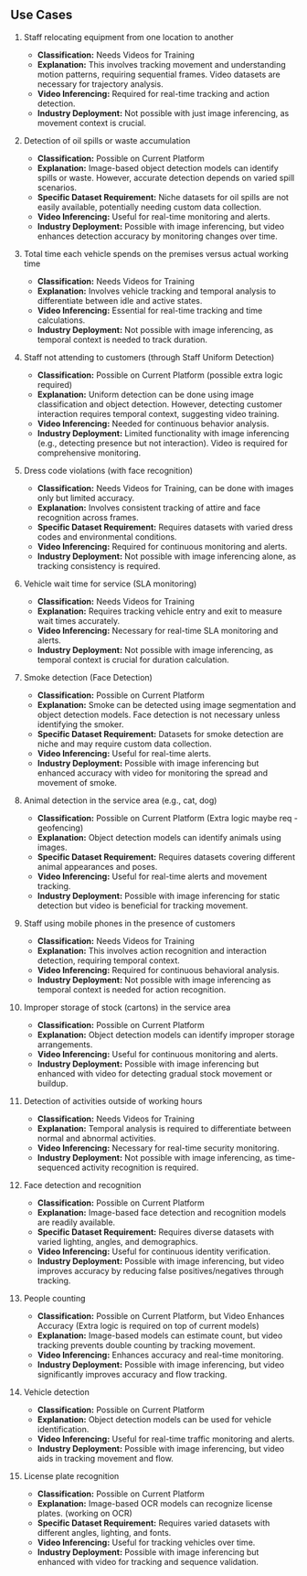 
## Use Cases

1. Staff relocating equipment from one location to another
    - **Classification:** Needs Videos for Training
    - **Explanation:** This involves tracking movement and understanding motion patterns, requiring sequential frames. Video datasets are necessary for trajectory analysis.
    - **Video Inferencing:** Required for real-time tracking and action detection.
    - **Industry Deployment:** Not possible with just image inferencing, as movement context is crucial.

2. Detection of oil spills or waste accumulation
    - **Classification:** Possible on Current Platform
    - **Explanation:** Image-based object detection models can identify spills or waste. However, accurate detection depends on varied spill scenarios.
    - **Specific Dataset Requirement:** Niche datasets for oil spills are not easily available, potentially needing custom data collection.
    - **Video Inferencing:** Useful for real-time monitoring and alerts.
    - **Industry Deployment:** Possible with image inferencing, but video enhances detection accuracy by monitoring changes over time.

3. Total time each vehicle spends on the premises versus actual working time
    - **Classification:** Needs Videos for Training
    - **Explanation:** Involves vehicle tracking and temporal analysis to differentiate between idle and active states.
    - **Video Inferencing:** Essential for real-time tracking and time calculations.
    - **Industry Deployment:** Not possible with image inferencing, as temporal context is needed to track duration.

4. Staff not attending to customers (through Staff Uniform Detection)
    - **Classification:** Possible on Current Platform (possible extra logic required)
    - **Explanation:** Uniform detection can be done using image classification and object detection. However, detecting customer interaction requires temporal context, suggesting video training.
    - **Video Inferencing:** Needed for continuous behavior analysis.
    - **Industry Deployment:** Limited functionality with image inferencing (e.g., detecting presence but not interaction). Video is required for comprehensive monitoring.

5. Dress code violations (with face recognition)
    - **Classification:** Needs Videos for Training, can be done with images only but limited accuracy.
    - **Explanation:** Involves consistent tracking of attire and face recognition across frames.
    - **Specific Dataset Requirement:** Requires datasets with varied dress codes and environmental conditions.
    - **Video Inferencing:** Required for continuous monitoring and alerts.
    - **Industry Deployment:** Not possible with image inferencing alone, as tracking consistency is required.

6. Vehicle wait time for service (SLA monitoring)
    - **Classification:** Needs Videos for Training
    - **Explanation:** Requires tracking vehicle entry and exit to measure wait times accurately.
    - **Video Inferencing:** Necessary for real-time SLA monitoring and alerts.
    - **Industry Deployment:** Not possible with image inferencing, as temporal context is crucial for duration calculation.

7. Smoke detection (Face Detection)
    - **Classification:** Possible on Current Platform
    - **Explanation:** Smoke can be detected using image segmentation and object detection models. Face detection is not necessary unless identifying the smoker.
    - **Specific Dataset Requirement:** Datasets for smoke detection are niche and may require custom data collection.
    - **Video Inferencing:** Useful for real-time alerts.
    - **Industry Deployment:** Possible with image inferencing but enhanced accuracy with video for monitoring the spread and movement of smoke.

8. Animal detection in the service area (e.g., cat, dog)
    - **Classification:** Possible on Current Platform (Extra logic maybe req - geofencing)
    - **Explanation:** Object detection models can identify animals using images.
    - **Specific Dataset Requirement:** Requires datasets covering different animal appearances and poses.
    - **Video Inferencing:** Useful for real-time alerts and movement tracking.
    - **Industry Deployment:** Possible with image inferencing for static detection but video is beneficial for tracking movement.

9. Staff using mobile phones in the presence of customers
    - **Classification:** Needs Videos for Training
    - **Explanation:** This involves action recognition and interaction detection, requiring temporal context.
    - **Video Inferencing:** Required for continuous behavioral analysis.
    - **Industry Deployment:** Not possible with image inferencing as temporal context is needed for action recognition.

10. Improper storage of stock (cartons) in the service area
     - **Classification:** Possible on Current Platform
     - **Explanation:** Object detection models can identify improper storage arrangements.
     - **Video Inferencing:** Useful for continuous monitoring and alerts.
     - **Industry Deployment:** Possible with image inferencing but enhanced with video for detecting gradual stock movement or buildup.

11. Detection of activities outside of working hours
     - **Classification:** Needs Videos for Training
     - **Explanation:** Temporal analysis is required to differentiate between normal and abnormal activities.
     - **Video Inferencing:** Necessary for real-time security monitoring.
     - **Industry Deployment:** Not possible with image inferencing, as time-sequenced activity recognition is required.

12. Face detection and recognition
     - **Classification:** Possible on Current Platform
     - **Explanation:** Image-based face detection and recognition models are readily available.
     - **Specific Dataset Requirement:** Requires diverse datasets with varied lighting, angles, and demographics.
     - **Video Inferencing:** Useful for continuous identity verification.
     - **Industry Deployment:** Possible with image inferencing, but video improves accuracy by reducing false positives/negatives through tracking.

13. People counting
     - **Classification:** Possible on Current Platform, but Video Enhances Accuracy (Extra logic is required on top of current models)
     - **Explanation:** Image-based models can estimate count, but video tracking prevents double counting by tracking movement.
     - **Video Inferencing:** Enhances accuracy and real-time monitoring.
     - **Industry Deployment:** Possible with image inferencing, but video significantly improves accuracy and flow tracking.

14. Vehicle detection
     - **Classification:** Possible on Current Platform
     - **Explanation:** Object detection models can be used for vehicle identification.
     - **Video Inferencing:** Useful for real-time traffic monitoring and alerts.
     - **Industry Deployment:** Possible with image inferencing, but video aids in tracking movement and flow.

15. License plate recognition
     - **Classification:** Possible on Current Platform
     - **Explanation:** Image-based OCR models can recognize license plates. (working on OCR)
     - **Specific Dataset Requirement:** Requires varied datasets with different angles, lighting, and fonts.
     - **Video Inferencing:** Useful for tracking vehicles over time.
     - **Industry Deployment:** Possible with image inferencing but enhanced with video for tracking and sequence validation.
